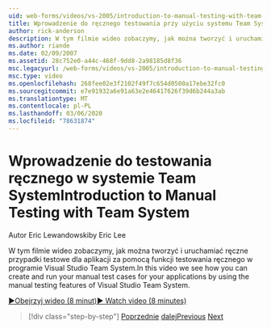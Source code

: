 ```yaml
---
uid: web-forms/videos/vs-2005/introduction-to-manual-testing-with-team-system
title: Wprowadzenie do ręcznego testowania przy użyciu systemu Team System | Microsoft Docs
author: rick-anderson
description: W tym filmie wideo zobaczymy, jak można tworzyć i uruchamiać ręczne przypadki testowe dla aplikacji przy użyciu funkcji testowania ręcznego programu Visual Studio Team cyjny...
ms.author: riande
ms.date: 02/09/2007
ms.assetid: 28c752e0-a44c-468f-9dd8-2a98185d8f36
msc.legacyurl: /web-forms/videos/vs-2005/introduction-to-manual-testing-with-team-system
msc.type: video
ms.openlocfilehash: 268fee02e3f2102f49f7c654d0500a17ebe32fc0
ms.sourcegitcommit: e7e91932a6e91a63e2e46417626f39d6b244a3ab
ms.translationtype: MT
ms.contentlocale: pl-PL
ms.lasthandoff: 03/06/2020
ms.locfileid: "78631874"
---
```

# <a name="introduction-to-manual-testing-with-team-system"></a><span data-ttu-id="4c271-103">Wprowadzenie do testowania ręcznego w systemie Team System</span><span class="sxs-lookup"><span data-stu-id="4c271-103">Introduction to Manual Testing with Team System</span></span>

<span data-ttu-id="4c271-104">Autor Eric Lewandowski</span><span class="sxs-lookup"><span data-stu-id="4c271-104">by Eric Lee</span></span>

<span data-ttu-id="4c271-105">W tym filmie wideo zobaczymy, jak można tworzyć i uruchamiać ręczne przypadki testowe dla aplikacji za pomocą funkcji testowania ręcznego w programie Visual Studio Team System.</span><span class="sxs-lookup"><span data-stu-id="4c271-105">In this video we see how you can create and run your manual test cases for your applications by using the manual testing features of Visual Studio Team System.</span></span>

[<span data-ttu-id="4c271-106">&#9654;Obejrzyj wideo (8 minut)</span><span class="sxs-lookup"><span data-stu-id="4c271-106">&#9654; Watch video (8 minutes)</span></span>](https://channel9.msdn.com/Blogs/ASP-NET-Site-Videos/introduction-to-manual-testing-with-team-system)

> [!div class="step-by-step"]
> <span data-ttu-id="4c271-107">[Poprzednie](introduction-to-load-testing-web-applications-with-team-system.md)
> [dalej](introduction-to-managing-and-running-tests-with-team-system.md)</span><span class="sxs-lookup"><span data-stu-id="4c271-107">[Previous](introduction-to-load-testing-web-applications-with-team-system.md)
[Next](introduction-to-managing-and-running-tests-with-team-system.md)</span></span>
